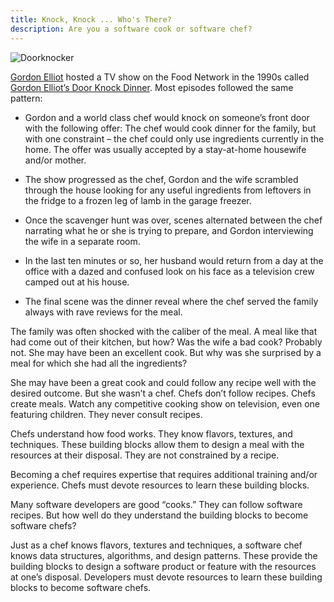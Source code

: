 ```yaml
---
title: Knock, Knock ... Who's There?
description: Are you a software cook or software chef?
---
```


![Doorknocker](https://www.oldwestiron.com/cdn/shop/articles/loadimage_1100x.jpg "Image Source: https://www.oldwestiron.com/blogs/news/a-home-owners-guide-to-the-different-types-of-door-knockers")

[Gordon Elliot](https://en.wikipedia.org/wiki/Gordon_Elliott_(journalist)) hosted a TV show on the Food Network in the 1990s called [Gordon Elliot’s Door Knock Dinner](https://en.wikipedia.org/wiki/Door_Knock_Dinners). Most episodes followed the same pattern:

* Gordon and a world class chef would knock on someone’s front door with the following offer: The chef would cook dinner for the family, but with one constraint – the chef could only use ingredients currently in the home. The offer was usually accepted by a stay-at-home housewife and/or mother.

* The show progressed as the chef, Gordon and the wife scrambled through the house looking for any useful ingredients from leftovers in the fridge to a frozen leg of lamb in the garage freezer.

* Once the scavenger hunt was over, scenes alternated between the chef narrating what he or she is trying to prepare, and Gordon interviewing the wife in a separate room.

* In the last ten minutes or so, her husband would return from a day at the office with a dazed and confused look on his face as a television crew camped out at his house.

* The final scene was the dinner reveal where the chef served the family always with rave reviews for the meal.

The family was often shocked with the caliber of the meal. A meal like that had come out of their kitchen, but how? Was the wife a bad cook? Probably not. She may have been an excellent cook. But why was she surprised by a meal for which she had all the ingredients?

She may have been a great cook and could follow any recipe well with the desired outcome. But she wasn’t a chef. Chefs don’t follow recipes. Chefs create meals. Watch any competitive cooking show on television, even one featuring children. They never consult recipes.

Chefs understand how food works. They know flavors, textures, and techniques. These building blocks allow them to design a meal with the resources at their disposal. They are not constrained by a recipe.

Becoming a chef requires expertise that requires additional training and/or experience. Chefs must devote resources to learn these building blocks.

Many software developers are good “cooks.” They can follow software recipes. But how well do they understand the building blocks to become software chefs?

Just as a chef knows flavors, textures and techniques, a software chef knows data structures, algorithms, and design patterns. These provide the building blocks to design a software product or feature with the resources at one’s disposal. Developers must devote resources to learn these building blocks to become software chefs.
